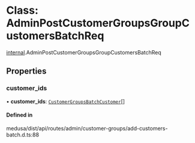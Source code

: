 # Class: AdminPostCustomerGroupsGroupCustomersBatchReq

[internal](../modules/internal-5.md).AdminPostCustomerGroupsGroupCustomersBatchReq

## Properties

### customer\_ids

• **customer\_ids**: [`CustomerGroupsBatchCustomer`](internal-5.CustomerGroupsBatchCustomer.md)[]

#### Defined in

medusa/dist/api/routes/admin/customer-groups/add-customers-batch.d.ts:88
